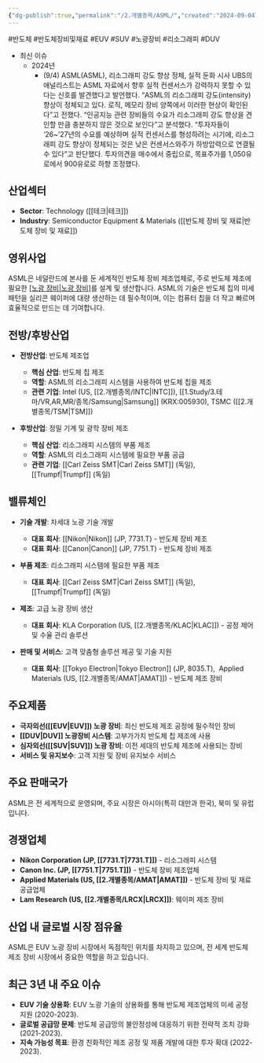 ```yaml
---
{"dg-publish":true,"permalink":"/2.개별종목/ASML/","created":"2024-09-04T20:45:57.717+09:00","updated":"2025-07-29T21:37:04.353+09:00"}
---
```


#반도체 #반도체장비및재료 #EUV #SUV #노광장비 #리소그래피 #DUV


- 최신 이슈
	- 2024년
		- (9/4) ASML(ASML), 리소그래피 강도 향상 정체, 실적 둔화 시사 UBS의 애널리스트는 ASML 자료에서 향후 실적 컨센서스가 강력하지 못할 수 있다는 신호를 발견했다고 발언했다.   “ASML의 리소그래피 강도(intensity) 향상이 정체되고 있다. 로직, 메모리 장비 양쪽에서 이러한 현상이 확인된다”고 전했다.   “인공지능 관련 장비들의 수요가 리소그래피 강도 향상을 견인할 만큼 충분하지 않은 것으로 보인다”고 분석했다.   “투자자들이 ‘26~’27년의 수요를 예상하며 실적 컨센서스를 형성하려는 시기에, 리소그래피 강도 향상이 정체되는 것은 낮은 컨센서스와주가 하방압력으로 연결될 수 있다”고 판단했다.   투자의견을 매수에서 중립으로, 목표주가를 1,050유로에서 900유로로 하향 조정했다.

## 산업섹터

- **Sector**: Technology ([[테크\|테크]])
- **Industry**: Semiconductor Equipment & Materials ([[반도체 장비 및 재료\|반도체 장비 및 재료]])

## 영위사업

ASML은 네덜란드에 본사를 둔 세계적인 반도체 장비 제조업체로, 주로 반도체 제조에 필요한 [[노광 장비\|노광 장비]]([[리소그래피\|리소그래피]])를 설계 및 생산합니다. ASML의 기술은 반도체 칩의 미세 패턴을 실리콘 웨이퍼에 대량 생산하는 데 필수적이며, 이는 컴퓨터 칩을 더 작고 빠르며 효율적으로 만드는 데 기여합니다.

## 전방/후방산업

- **전방산업**: 반도체 제조업
    - **핵심 산업**: 반도체 칩 제조
    - **역할**: ASML의 리소그래피 시스템을 사용하여 반도체 칩을 제조
    - **관련 기업**: Intel (US, [[2.개별종목/INTC\|INTC]]), [[1.Study/3.테마/VR,AR,MR/종목/Samsung\|Samsung]] (KRX:005930), TSMC ([[2.개별종목/TSM\|TSM]])

- **후방산업**: 정밀 기계 및 광학 장비 제조
    - **핵심 산업**: 리소그래피 시스템의 부품 제조
    - **역할**: ASML의 리소그래피 시스템에 필요한 부품 공급
    - **관련 기업**: [[Carl Zeiss SMT\|Carl Zeiss SMT]] (독일), [[Trumpf\|Trumpf]] (독일)

## 밸류체인

- **기술 개발**: 차세대 노광 기술 개발
    - **대표 회사**: [[Nikon\|Nikon]] (JP, 7731.T) - 반도체 장비 제조
    - **대표 회사**: [[Canon\|Canon]] (JP, 7751.T) - 반도체 장비 제조

- **부품 제조**: 리소그래피 시스템에 필요한 부품 제조
    - **대표 회사**: [[Carl Zeiss SMT\|Carl Zeiss SMT]] (독일), [[Trumpf\|Trumpf]] (독일)

- **제조**: 고급 노광 장비 생산
    - **대표 회사**: KLA Corporation (US, [[2.개별종목/KLAC\|KLAC]]) - 공정 제어 및 수율 관리 솔루션

- **판매 및 서비스**: 고객 맞춤형 솔루션 제공 및 기술 지원
    - **대표 회사**: [[Tokyo Electron\|Tokyo Electron]] (JP, 8035.T),  Applied Materials (US, [[2.개별종목/AMAT\|AMAT]]) - 반도체 제조 장비

## 주요제품

- **극자외선([[EUV\|EUV]]) 노광 장비**: 최신 반도체 제조 공정에 필수적인 장비
- **[[DUV\|DUV]] 노광장비 시스템**: 고부가가치 반도체 칩 제조에 사용
- **심자외선([[SUV\|SUV]]) 노광 장비**: 이전 세대의 반도체 제조에 사용되는 장비
- **서비스 및 유지보수**: 고객 지원 및 장비 유지보수 서비스

## 주요 판매국가

ASML은 전 세계적으로 운영되며, 주요 시장은 아시아(특히 대만과 한국), 북미 및 유럽입니다.

## 경쟁업체

- **Nikon Corporation (JP, [[7731.T\|7731.T]])** - 리소그래피 시스템
- **Canon Inc. (JP, [[7751.T\|7751.T]])** - 반도체 장비 제조업체
- **Applied Materials (US, [[2.개별종목/AMAT\|AMAT]])** - 반도체 장비 및 재료 공급업체
- **Lam Research (US, [[2.개별종목/LRCX\|LRCX]])**: 웨이퍼 제조 장비

## 산업 내 글로벌 시장 점유율

ASML은 EUV 노광 장비 시장에서 독점적인 위치를 차지하고 있으며, 전 세계 반도체 제조 장비 시장에서 중요한 역할을 하고 있습니다.

## 최근 3년 내 주요 이슈

- **EUV 기술 상용화**: EUV 노광 기술의 상용화를 통해 반도체 제조업체의 미세 공정 지원 (2020-2023).
- **글로벌 공급망 문제**: 반도체 공급망의 불안정성에 대응하기 위한 전략적 조치 강화 (2021-2023).
- **지속 가능성 목표**: 환경 친화적인 제조 공정 및 제품 개발에 대한 투자 확대 (2022-2023).